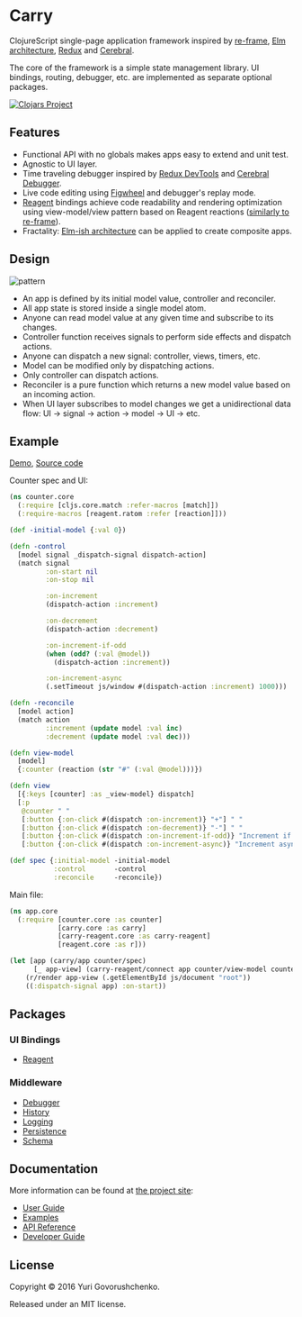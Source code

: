 # Carry

ClojureScript single-page application framework inspired by
[re-frame](https://github.com/Day8/re-frame),
[Elm architecture](https://github.com/evancz/elm-architecture-tutorial/),
[Redux](https://github.com/reactjs/redux/) and
[Cerebral](https://github.com/cerebral/cerebral).

The core of the framework is a simple state management library. 
UI bindings, routing, debugger, etc. are implemented as separate optional packages.

[![Clojars Project](https://img.shields.io/clojars/v/carry.svg)](https://clojars.org/carry)

## Features

* Functional API with no globals makes apps easy to extend and unit test.
* Agnostic to UI layer.
* Time traveling debugger inspired by [Redux DevTools](https://github.com/gaearon/redux-devtools) and [Cerebral Debugger](http://www.cerebraljs.com/debugger).
* Live code editing using [Figwheel](https://github.com/bhauman/lein-figwheel) and debugger's replay mode.
* [Reagent](https://github.com/reagent-project/reagent) bindings achieve code readability and rendering optimization
using view-model/view pattern based on Reagent reactions ([similarly to re-frame](https://github.com/Day8/re-frame#how-flow-happens-in-reagent)).
* Fractality: [Elm-ish architecture](https://github.com/evancz/elm-architecture-tutorial/) can be applied to create composite apps.

## Design
![pattern](http://metametadata.github.io/carry/graphs/pattern.svg)

* An app is defined by its initial model value, controller and reconciler.
* All app state is stored inside a single model atom.
* Anyone can read model value at any given time and subscribe to its changes.
* Controller function receives signals to perform side effects and dispatch actions.
* Anyone can dispatch a new signal: controller, views, timers, etc.
* Model can be modified only by dispatching actions.
* Only controller can dispatch actions.
* Reconciler is a pure function which returns a new model value based on an incoming action.
* When UI layer subscribes to model changes we get a unidirectional data flow: UI -> signal -> action -> model -> UI -> etc.

## Example

[Demo](https://metametadata.github.com/carry/examples/counter),
[Source code](https://github.com/metametadata/carry/tree/master/examples/counter)

Counter spec and UI:

```clj
(ns counter.core
  (:require [cljs.core.match :refer-macros [match]])
  (:require-macros [reagent.ratom :refer [reaction]]))

(def -initial-model {:val 0})

(defn -control
  [model signal _dispatch-signal dispatch-action]
  (match signal
         :on-start nil
         :on-stop nil

         :on-increment
         (dispatch-action :increment)

         :on-decrement
         (dispatch-action :decrement)

         :on-increment-if-odd
         (when (odd? (:val @model))
           (dispatch-action :increment))

         :on-increment-async
         (.setTimeout js/window #(dispatch-action :increment) 1000)))

(defn -reconcile
  [model action]
  (match action
         :increment (update model :val inc)
         :decrement (update model :val dec)))

(defn view-model
  [model]
  {:counter (reaction (str "#" (:val @model)))})

(defn view
  [{:keys [counter] :as _view-model} dispatch]
  [:p
   @counter " "
   [:button {:on-click #(dispatch :on-increment)} "+"] " "
   [:button {:on-click #(dispatch :on-decrement)} "-"] " "
   [:button {:on-click #(dispatch :on-increment-if-odd)} "Increment if odd"] " "
   [:button {:on-click #(dispatch :on-increment-async)} "Increment async"]])

(def spec {:initial-model -initial-model
           :control       -control
           :reconcile     -reconcile})
```

Main file:

```clj
(ns app.core
  (:require [counter.core :as counter]
            [carry.core :as carry]
            [carry-reagent.core :as carry-reagent]
            [reagent.core :as r]))

(let [app (carry/app counter/spec)
      [_ app-view] (carry-reagent/connect app counter/view-model counter/view)]
    (r/render app-view (.getElementById js/document "root"))
    ((:dispatch-signal app) :on-start))
```

## Packages

### UI Bindings

* [Reagent](https://github.com/metametadata/carry/tree/master/contrib/reagent/)

### Middleware

* [Debugger](https://github.com/metametadata/carry/tree/master/contrib/debugger)
* [History](https://github.com/metametadata/carry/tree/master/contrib/history)
* [Logging](https://github.com/metametadata/carry/tree/master/contrib/logging)
* [Persistence](https://github.com/metametadata/carry/tree/master/contrib/persistence)
* [Schema](https://github.com/metametadata/carry/tree/master/contrib/schema)

## Documentation

More information can be found at [the project site](http://metametadata.github.io/carry/):

* [User Guide](http://metametadata.github.io/carry/user-guide/)
* [Examples](http://metametadata.github.io/carry/examples/)
* [API Reference](http://metametadata.github.io/carry/api/)
* [Developer Guide](http://metametadata.github.io/carry/dev-guide/)

## License
Copyright © 2016 Yuri Govorushchenko.

Released under an MIT license.